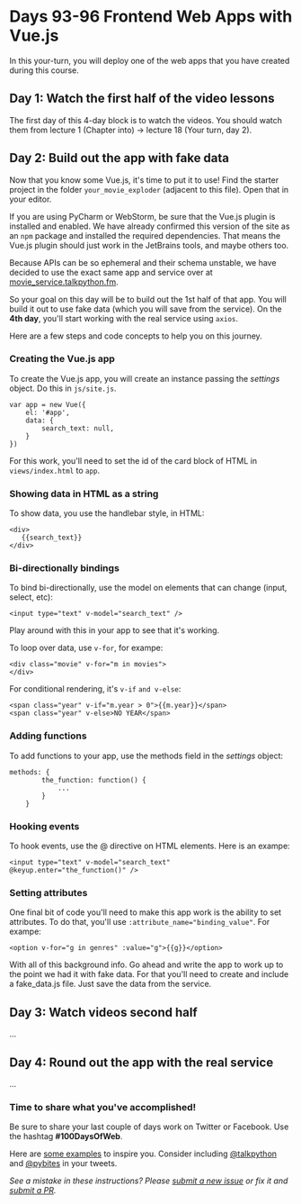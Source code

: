 # Days 93-96 Frontend Web Apps with Vue.js

In this your-turn, you will deploy one of the web apps that you have created during this course.

## Day 1: Watch the first half of the video lessons

The first day of this 4-day block is to watch the videos. You should watch them from lecture 1 (Chapter into) -> lecture 18 (Your turn, day 2). 

## Day 2: Build out the app with fake data 

Now that you know some Vue.js, it's time to put it to use! Find the starter project in the folder `your_movie_exploder` (adjacent to this file). Open that in your editor. 

If you are using PyCharm or WebStorm, be sure that the Vue.js plugin is installed and enabled. We have already confirmed this version of the site as an `npm` package and installed the required dependencies. That means the Vue.js plugin should just work in the JetBrains tools, and maybe others too.

Because APIs can be so ephemeral and their schema unstable, we have decided to use the exact same app and service over at [movie_service.talkpython.fm](http://movie_service.talkpython.fm/). 

So your goal on this day will be to build out the 1st half of that app. You will build it out to use fake data (which you will save from the service). On the **4th day**, you'll start working with the real service using `axios`.

Here are a few steps and code concepts to help you on this journey.

### Creating the Vue.js app

To create the Vue.js app, you will create an instance passing the *settings* object. Do this in `js/site.js`.

```
var app = new Vue({
    el: '#app',
    data: {
        search_text: null,
    }
})
```

For this work, you'll need to set the id of the card block of HTML in `views/index.html` to `app`.

### Showing data in HTML as a string

To show data, you use the handlebar style, in HTML:

```
<div>
   {{search_text}}
</div>
```

### Bi-directionally bindings

To bind bi-directionally, use the model on elements that can change (input, select, etc):

```
<input type="text" v-model="search_text" />
```

Play around with this in your app to see that it's working.

To loop over data, use `v-for`, for exampe:

```
<div class="movie" v-for="m in movies">
</div>
```

For conditional rendering, it's `v-if` `and v-else`:

```
<span class="year" v-if="m.year > 0">{{m.year}}</span>
<span class="year" v-else>NO YEAR</span>
```

### Adding functions

To add functions to your app, use the methods field in the *settings* object:

```
methods: {
        the_function: function() {
            ...
        }
    }
```

### Hooking events

To hook events, use the @ directive on HTML elements. Here is an exampe:

```
<input type="text" v-model="search_text"  @keyup.enter="the_function()" />
```

### Setting attributes

One final bit of code you'll need to make this app work is the ability to set attributes. To do that, you'll use `:attribute_name="binding_value"`. For exampe:

```
<option v-for="g in genres" :value="g">{{g}}</option>
```

With all of this background info. Go ahead and write the app to work up to the point we had it with fake data. For that you'll need to create and include a fake_data.js file. Just save the data from the service.


## Day 3: Watch videos second half

...

## Day 4: Round out the app with the real service

...

### Time to share what you've accomplished!

Be sure to share your last couple of days work on Twitter or Facebook. Use the hashtag **#100DaysOfWeb**. 

Here are [some examples](https://twitter.com/search?q=%23100DaysOfCode) to inspire you. Consider including [@talkpython](https://twitter.com/talkpython) and [@pybites](https://twitter.com/pybites) in your tweets.

*See a mistake in these instructions? Please [submit a new issue](https://github.com/talkpython/100daysofweb-with-python-course/issues) or fix it and [submit a PR](https://github.com/talkpython/100daysofweb-with-python-course/pulls).*


